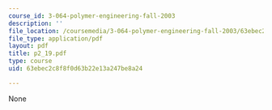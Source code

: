 ```yaml
---
course_id: 3-064-polymer-engineering-fall-2003
description: ''
file_location: /coursemedia/3-064-polymer-engineering-fall-2003/63ebec2c8f8f0d63b22e13a247be8a24_p2_19.pdf
file_type: application/pdf
layout: pdf
title: p2_19.pdf
type: course
uid: 63ebec2c8f8f0d63b22e13a247be8a24

---
```

None